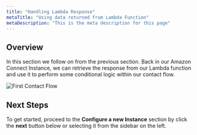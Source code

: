 ```yaml
---
title: "Handling Lambda Response"
metaTitle: "Using data returned from Lambda Function"
metaDescription: "This is the meta description for this page"
---
```


## Overview
In this section we follow on from the previous section. Back in our Amazon Connect Instance, we can retrieve the response from our Lambda function and use it to perform some conditional logic within our contact flow.

![First Contact Flow](./firstcontactflow.png)

## Next Steps
To get started, proceed to the <b>Configure a new Instance</b> section by click the <b>next</b> button below or selecting it from the sidebar on the left.

